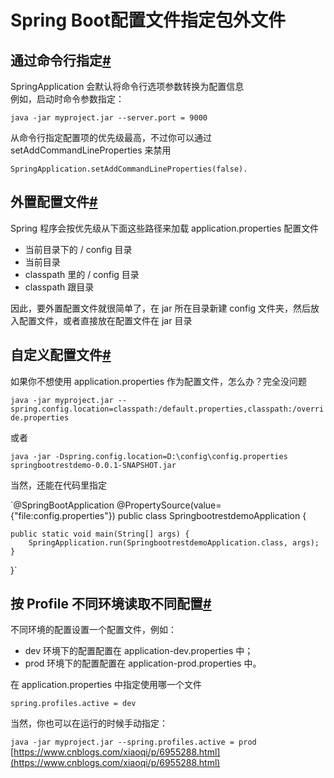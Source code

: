 # Spring Boot配置文件指定包外文件
## 通过命令行指定[#](#1625638747)

SpringApplication 会默认将命令行选项参数转换为配置信息  
例如，启动时命令参数指定：

`java -jar myproject.jar --server.port = 9000` 

从命令行指定配置项的优先级最高，不过你可以通过 setAddCommandLineProperties 来禁用

`SpringApplication.setAddCommandLineProperties(false).` 

## 外置配置文件[#](#582670658)

Spring 程序会按优先级从下面这些路径来加载 application.properties 配置文件

-   当前目录下的 / config 目录
-   当前目录
-   classpath 里的 / config 目录
-   classpath 跟目录

因此，要外置配置文件就很简单了，在 jar 所在目录新建 config 文件夹，然后放入配置文件，或者直接放在配置文件在 jar 目录

## 自定义配置文件[#](#2596559094)

如果你不想使用 application.properties 作为配置文件，怎么办？完全没问题

`java -jar myproject.jar --spring.config.location=classpath:/default.properties,classpath:/override.properties` 

或者

`java -jar -Dspring.config.location=D:\config\config.properties springbootrestdemo-0.0.1-SNAPSHOT.jar` 

当然，还能在代码里指定

\`@SpringBootApplication
@PropertySource(value={"file:config.properties"})
public class SpringbootrestdemoApplication {

    public static void main(String[] args) {
        SpringApplication.run(SpringbootrestdemoApplication.class, args);
    }

}\` 

## 按 Profile 不同环境读取不同配置[#](#1081893387)

不同环境的配置设置一个配置文件，例如：

-   dev 环境下的配置配置在 application-dev.properties 中；
-   prod 环境下的配置配置在 application-prod.properties 中。

在 application.properties 中指定使用哪一个文件

`spring.profiles.active = dev` 

当然，你也可以在运行的时候手动指定：

`java -jar myproject.jar --spring.profiles.active = prod`  
 [https://www.cnblogs.com/xiaoqi/p/6955288.html](https://www.cnblogs.com/xiaoqi/p/6955288.html)
